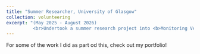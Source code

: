 ```yaml
---
title: "Summer Researcher, University of Glasgow"
collection: volunteering
excerpt: "(May 2025 - August 2026) 
          <br>Undertook a summer research project into <b>Monitoring Vegetation using Machine Learning<\b> with support from two supervisors from the University of Glasgow." 
---
```


For some of the work I did as part od this, check out my portfolio!
